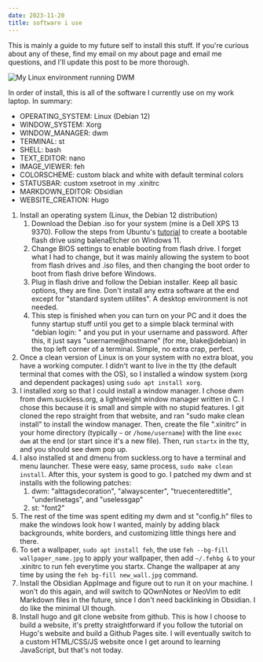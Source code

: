 ```yaml
---
date: 2023-11-20
title: software i use
---
```


This is mainly a guide to my future self to install this stuff. If you're curious about any of these, find my email on my about page and email me questions, and I'll update this post to be more thorough.

![My Linux environment running DWM](/unix_pic.png)

In order of install, this is all of the software I currently use on my work laptop. In summary:
- OPERATING_SYSTEM: Linux (Debian 12)
- WINDOW_SYSTEM: Xorg
- WINDOW_MANAGER: dwm
- TERMINAL: st
- SHELL: bash
- TEXT_EDITOR: nano
- IMAGE_VIEWER: feh
- COLORSCHEME: custom black and white with default terminal colors
- STATUSBAR: custom xsetroot in my .xinitrc
- MARKDOWN_EDITOR: Obsidian
- WEBSITE_CREATION: Hugo

1. Install an operating system (Linux, the Debian 12 distribution)
	1. Download the Debian .iso for your system (mine is a Dell XPS 13 9370). Follow the steps from Ubuntu's [tutorial](https://ubuntu.com/tutorials/install-ubuntu-desktop#3-create-a-bootable-usb-stick) to create a bootable flash drive using balenaEtcher on Windows 11.
	2. Change BIOS settings to enable booting from flash drive. I forget what I had to change, but it was mainly allowing the system to boot from flash drives and .iso files, and then changing the boot order to boot from flash drive before Windows.
	3. Plug in flash drive and follow the Debian installer. Keep all basic options, they are fine. Don't install any extra software at the end except for "standard system utilites". A desktop environment is not needed.
	4. This step is finished when you can turn on your PC and it does the funny startup stuff until you get to a simple black terminal with "debian login: " and you put in your username and password. After this, it just says "username@hostname" (for me, blake@debian) in the top left corner of a terminal. Simple, no extra crap, perfect.
2. Once a clean version of Linux is on your system with no extra bloat, you have a working computer. I didn't want to live in the tty (the default terminal that comes with the OS), so I installed a window system (xorg and dependent packages) using `sudo apt install xorg`.
3. I installed xorg so that I could install a window manager. I chose dwm from dwm.suckless.org, a lightweight window manager written in C. I chose this because it is small and simple with no stupid features. I git cloned the repo straight from that website, and ran "sudo make clean install" to install the window manager. Then, create the file ".xinitrc" in your home directory (typically ``~`` or ``/home/username``) with the line ``exec dwm`` at the end (or start since it's a new file). Then, run ``startx`` in the tty, and you should see dwm pop up.
4. I also installed st and dmenu from suckless.org to have a terminal and menu launcher. These were easy, same process, ``sudo make clean install``. After this, your system is good to go. I patched my dwm and st installs with the following patches:
	1. dwm: "alttagsdecoration", "alwayscenter", "truecenteredtitle", "underlinetags", and "uselessgap" 
	2. st: "font2"
5. The rest of the time was spent editing my dwm and st "config.h" files to make the windows look how I wanted, mainly by adding black backgrounds, white borders, and customizing little things here and there.
6. To set a wallpaper, ``sudo apt install feh``, the use ``feh --bg-fill wallpaper_name.jpg`` to apply your wallpaper, then add ``~/.fehbg &`` to your .xinitrc to run feh everytime you startx. Change the wallpaper at any time by using the ``feh bg-fill new_wall.jpg`` command.
7. Install the Obsidian AppImage and figure out to run it on your machine. I won't do this again, and will switch to QOwnNotes or NeoVim to edit Markdown files in the future, since I don't need backlinking in Obsidian. I do like the minimal UI though.
8. Install hugo and git clone website from github. This is how I choose to build a website, it's pretty straightforward if you follow the tutorial on Hugo's website and build a Github Pages site. I will eventually switch to a custom HTML/CSS/JS website once I get around to learning JavaScript, but that's not today.